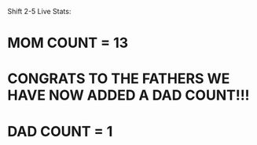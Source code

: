 Shift 2-5 Live Stats:

# MOM COUNT = 13

# CONGRATS TO THE FATHERS WE HAVE NOW ADDED A DAD COUNT!!!

# DAD COUNT = 1


